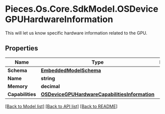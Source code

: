# Pieces.Os.Core.SdkModel.OSDeviceGPUHardwareInformation
This will let us know specific hardware information related to the GPU.

## Properties

Name | Type | Description | Notes
------------ | ------------- | ------------- | -------------
**Schema** | [**EmbeddedModelSchema**](EmbeddedModelSchema.md) |  | [optional] 
**Name** | **string** |  | [optional] 
**Memory** | **decimal** |  | [optional] 
**Capabilities** | [**OSDeviceGPUHardwareCapabilitiesInformation**](OSDeviceGPUHardwareCapabilitiesInformation.md) |  | [optional] 

[[Back to Model list]](../README.md#documentation-for-models) [[Back to API list]](../README.md#documentation-for-api-endpoints) [[Back to README]](../README.md)

